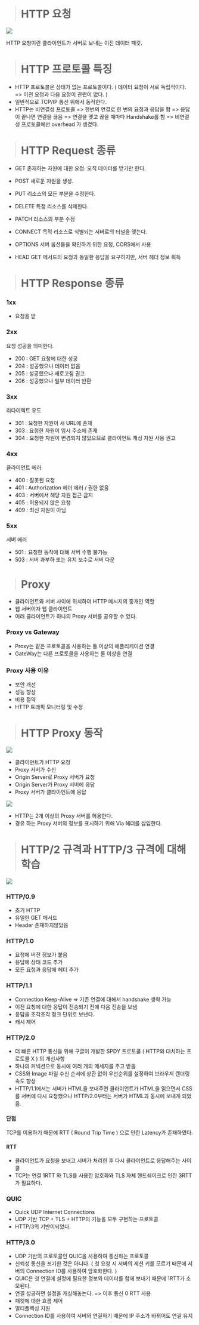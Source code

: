 > # HTTP 요청

![](https://images.velog.io/images/jinpro/post/58e8c835-027c-4be8-a9f8-784727813667/request.png)

HTTP 요청이란 클라이언트가 서버로 보내는 이진 데이터 패킷.

> # HTTP 프로토콜 특징

- HTTP 프로토콜은 상태가 없는 프로토콜이다. ( 데이터 요청이 서로 독립적이다. => 이전 요청과 다음 요청이 관련이 없다. )
- 일반적으로 TCP/IP 통신 위에서 동작한다.
- HTTP는 비연결성 프로토콜 => 한번의 연결로 한 번의 요청과 응답을 함 => 응답이 끝나면 연결을 끊음 => 연결을 맺고 끊을 때마다 Handshake를 함 => 비연결성 프로토콜에선 overhead 가 생겼다.

> # HTTP Request 종류

- GET
  존재하는 자원에 대한 요청. 오직 데이터를 받기만 한다.
- POST
  새로운 자원을 생성.

- PUT
  리소스의 모든 부분을 수정한다.

- DELETE
  특정 리소스를 삭제한다.
- PATCH
  리소스의 부분 수정
- CONNECT
  목적 리소스로 식별되는 서버로의 터널을 맺는다.

- OPTIONS
  서버 옵션들을 확인하기 위한 요청, CORS에서 사용
- HEAD
  GET 메서드의 요청과 동일한 응답을 요구하지만, 서버 헤더 정보 획득

> # HTTP Response 종류

### 1xx

- 요청을 받

### 2xx

요청 성공을 의미한다.

- 200 : GET 요청에 대한 성공
- 204 : 성공했으나 데이터 없음
- 205 : 성공했으나 새로고침 권고
- 206 : 성공했으나 일부 데이터 반환

### 3xx

리다이렉트 유도

- 301 : 요청한 자원이 새 URL에 존재
- 303 : 요청한 자원이 임시 주소에 존재
- 304 : 요청한 자원이 변경되지 않았으므로 클라이언트 캐싱 자원 사용 권고

### 4xx

클라이언트 에러

- 400 : 잘못된 요청
- 401 : Authorization 헤더 에러 / 권한 없음
- 403 : 서버에서 해당 자원 접근 금지
- 405 : 허용되지 않은 요청
- 409 : 최신 자원이 아님

### 5xx

서버 에러

- 501 : 요청한 동작에 대해 서버 수행 불가능
- 503 : 서버 과부하 또는 유지 보수로 서버 다운

> # Proxy

- 클라이언트와 서버 사이에 위치하여 HTTP 메시지의 중개인 역할
- 웹 서버이자 웹 클라이언트
- 여러 클라이언트가 하나의 Proxy 서버를 공유할 수 있다.

### Proxy vs Gateway

- Proxy는 같은 프로토콜을 사용하는 둘 이상의 애플리케이션 연결
- GateWay는 다른 프로토콜을 사용하는 둘 이상을 연결

### Proxy 사용 이유

- 보안 개선
- 성능 향상
- 비용 절약
- HTTP 트래픽 모니터링 및 수정

> # HTTP Proxy 동작

![](https://images.velog.io/images/jinpro/post/ed7c445c-f733-4140-9996-a649a026d487/%E1%84%89%E1%85%B3%E1%84%8F%E1%85%B3%E1%84%85%E1%85%B5%E1%86%AB%E1%84%89%E1%85%A3%E1%86%BA%202021-12-01%20%E1%84%8B%E1%85%A9%E1%84%8C%E1%85%A5%E1%86%AB%203.54.33.png)

- 클라이언트가 HTTP 요청
- Proxy 서버가 수신
- Origin Server로 Proxy 서버가 요청
- Origin Server가 Proxy 서버에 응답
- Proxy 서버가 클라이언트에 응답

![](https://images.velog.io/images/jinpro/post/00affe00-58b9-4fd0-812a-6f0452f1b424/%E1%84%89%E1%85%B3%E1%84%8F%E1%85%B3%E1%84%85%E1%85%B5%E1%86%AB%E1%84%89%E1%85%A3%E1%86%BA%202021-12-01%20%E1%84%8B%E1%85%A9%E1%84%8C%E1%85%A5%E1%86%AB%203.56.42.png)

- HTTP는 2개 이상의 Proxy 서버를 허용한다.
- 경유 하는 Proxy 서버의 정보를 표시하기 위해 Via 헤더를 삽입한다.

> # HTTP/2 규격과 HTTP/3 규격에 대해 학습

![](https://images.velog.io/images/jinpro/post/8fb3f289-0c06-4940-a93e-44131e1f3b3b/Comparison-of-HTTP-versions.png)

### HTTP/0.9

- 초기 HTTP
- 유일한 GET 메서드
- Header 존재하지않았음

### HTTP/1.0

- 요청에 버전 정보가 붙음
- 응답에 상태 코드 추가
- 모든 요청과 응답에 헤더 추가

### HTTP/1.1

- Connection Keep-Alive => 기존 연결에 대해서 handshake 생략 가능
- 이전 요청에 대한 응답이 전송되기 전에 다음 전송을 보냄
- 응답을 조각조각 청크 단위로 보낸다.
- 캐시 제어

### HTTP/2.0

- 더 빠른 HTTP 통신을 위해 구글이 개발한 SPDY 프로토콜 ( HTTP와 대치하는 프로토콜 X ) 의 개선사항
- 하나의 커넥션으로 동시에 여러 개의 메세지를 주고 받음
- CSS와 Image 파일 수신 순서에 상관 없이 우선순위를 설정하여 브라우저 렌더링 속도 향상
- HTTP/1.1에서는 서버가 HTML을 보내주면 클라이언트가 HTML을 읽으면서 CSS를 서버에 다시 요청했으나 HTTP/2.0부터는 서버가 HTML과 동시에 보내게 되었음.

#### 단점

TCP를 이용하기 때문에 RTT ( Round Trip Time ) 으로 인한 Latency가 존재하였다.

#### RTT

- 클라이언트가 요청을 보내고 서버가 처리한 후 다시 클라이언트로 응답해주는 사이클
- TCP는 연결 1RTT 와 TLS를 사용한 암호화와 TLS 자체 핸드쉐이크로 인한 3RTT가 필요하다.

### QUIC

- Quick UDP Internet Connections
- UDP 기반 TCP + TLS + HTTP의 기능을 모두 구현하는 프로토콜
- HTTP/3의 기반이되었다.

### HTTP/3.0

- UDP 기반의 프로토콜인 QUIC을 사용하여 통신하는 프로토콜
- 신뢰성 통신을 포기한 것은 아니다. ( 첫 요청 시 서버의 세션 키를 모르기 때문에 서버의 Connection ID를 사용하여 암호화한다. )
- QUIC은 첫 연결에 설정에 필요한 정보와 데이터를 함께 보내기 때문에 1RTT가 소모된다.
- 연결 성공하면 설정을 캐싱해놓는다. => 이후 통신 0 RTT 사용
- 패킷에 대한 흐름 제어
- 멀티플렉싱 지원
- Connection ID를 사용하여 서버와 연결하기 때문에 IP 주소가 바뀌어도 연결 유지
